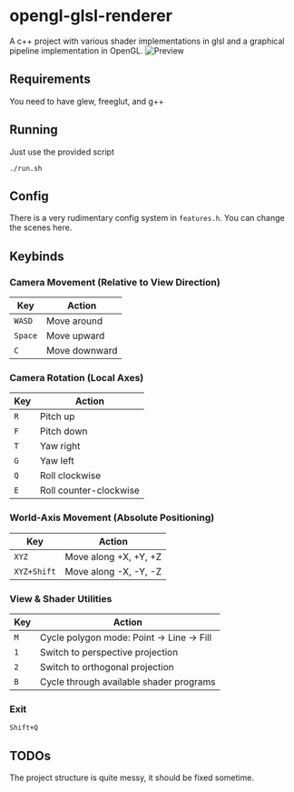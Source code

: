 # opengl-glsl-renderer
A c++ project with various shader implementations in glsl and a graphical pipeline implementation in OpenGL.
![Preview](preview.gif)

## Requirements
You need to have glew, freeglut, and g++

## Running
Just use the provided script
```
./run.sh
```

## Config
There is a very rudimentary config system in `features.h`. You can change the scenes here.

## Keybinds

### Camera Movement (Relative to View Direction)
| Key       | Action           |
|-----------|------------------|
| `WASD`    | Move around      |
| `Space`   | Move upward      |
| `C`       | Move downward    |

### Camera Rotation (Local Axes)
| Key       | Action                   |
|-----------|--------------------------|
| `R`       | Pitch up                 |
| `F`       | Pitch down               |
| `T`       | Yaw right                |
| `G`       | Yaw left                 |
| `Q`       | Roll clockwise           |
| `E`       | Roll counter-clockwise   |

### World-Axis Movement (Absolute Positioning)
| Key        | Action           |
|------------|------------------|
| `XYZ`        | Move along +X, +Y, +Z|
| `XYZ+Shift`  | Move along -X, -Y, -Z|


### View & Shader Utilities
| Key       | Action                                      |
|-----------|---------------------------------------------|
| `M`       | Cycle polygon mode: Point → Line → Fill     |
| `1`       | Switch to perspective projection            |
| `2`       | Switch to orthogonal projection             |
| `B`       | Cycle through available shader programs     |

### Exit
`Shift+Q`

## TODOs
The project structure is quite messy, it should be fixed sometime.
